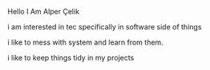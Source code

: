 Hello I Am Alper Çelik

i am interested in tec specifically in software side of things

i like to mess with system and learn from them.

i like to keep things tidy in my projects
